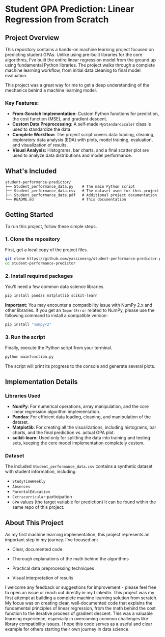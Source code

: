 # Student GPA Prediction: Linear Regression from Scratch

## Project Overview

This repository contains a hands-on machine learning project focused on predicting student GPAs. Unlike using pre-built libraries for the core algorithms, I've built the entire linear regression model from the ground up using fundamental Python libraries. The project walks through a complete machine learning workflow, from initial data cleaning to final model evaluation.

This project was a great way for me to get a deep understanding of the mechanics behind a machine learning model.

### Key Features:

  - **From-Scratch Implementation:** Custom Python functions for prediction, the cost function (MSE), and gradient descent.
  - **Custom Data Preprocessing:** A self-made `MyStandardScaler` class is used to standardize the data.
  - **Complete Workflow:** The project script covers data loading, cleaning, exploratory data analysis (EDA) with plots, model training, evaluation, and visualization of results.
  - **Visual Analysis:** Histograms, bar charts, and a final scatter plot are used to analyze data distributions and model performance.

## What's Included

```
student-performance-predictor/
├── Student_performance_data.py    # The main Python script
├── Student_performance_data.csv   # The dataset used for this project
├── Student_performance_data.pdf   # Additional project documentation
└── README.md                      # This documentation
```
## Getting Started

To run this project, follow these simple steps.

### 1\. Clone the repository

First, get a local copy of the project files.

```bash
git clone https://github.com/yassinexng/student-performance-predictor.git
cd student-performance-predictor
```

### 2\. Install required packages

You'll need a few common data science libraries.

```bash
pip install pandas matplotlib scikit-learn
```

**Important:** You may encounter a compatibility issue with NumPy 2.x and other libraries. If you get an `ImportError` related to NumPy, please use the following command to install a compatible version:

```bash
pip install "numpy<2"
```

### 3\. Run the script

Finally, execute the Python script from your terminal.

```bash
python mainfunction.py
```

The script will print its progress to the console and generate several plots.

## Implementation Details

### Libraries Used

  - **NumPy**: For numerical operations, array manipulation, and the core linear regression algorithm implementation.
  - **Pandas**: For efficient data loading, cleaning, and manipulation of the dataset.
  - **Matplotlib**: For creating all the visualizations, including histograms, bar charts, and the final prediction vs. actual GPA plot.
  - **scikit-learn**: Used only for splitting the data into training and testing sets, keeping the core model implementation completely custom.

### Dataset

The included `Student_performance_data.csv` contains a synthetic dataset with student information, including:

  - `StudyTimeWeekly`
  - `Absences`
  - `ParentalEducation`
  - `Extracurricular` participation
  - `GPA` values (the target variable for prediction)
It can be found within the same repo of this project.
## About This Project
As my first machine learning implementation, this project represents an important step in my journey. I've focused on:

- Clear, documented code

- Thorough explanations of the math behind the algorithms

- Practical data preprocessing techniques

- Visual interpretation of results


I welcome any feedback or suggestions for improvement - please feel free to open an issue or reach out directly in my LinkedIn.
This project was my first attempt at building a complete machine learning solution from scratch. My focus was on creating clear, well-documented code that explains the fundamental principles of linear regression, from the math behind the cost function to the iterative process of gradient descent. This was a valuable learning experience, especially in overcoming common challenges like library compatibility issues. I hope this code serves as a useful and clear example for others starting their own journey in data science.
